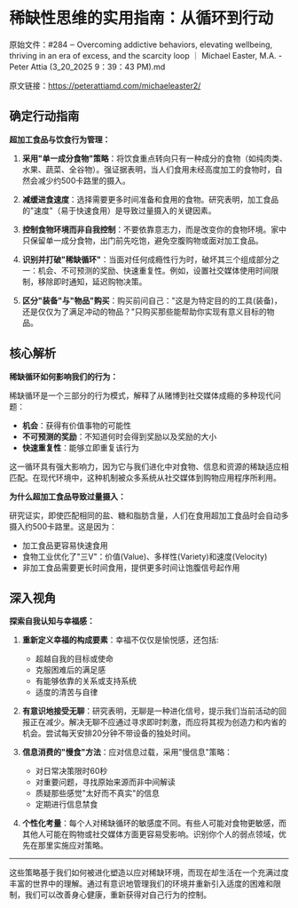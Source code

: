 # 稀缺性思维的实用指南：从循环到行动

原始文件：#284 ‒ Overcoming addictive behaviors, elevating wellbeing, thriving in an era of excess, and the scarcity loop ｜ Michael Easter, M.A. - Peter Attia (3_20_2025 9：39：43 PM).md

原文链接：https://peterattiamd.com/michaeleaster2/

## 确定行动指南

**超加工食品与饮食行为管理：**

1. **采用"单一成分食物"策略**：将饮食重点转向只有一种成分的食物（如纯肉类、水果、蔬菜、全谷物）。强证据表明，当人们食用未经高度加工的食物时，自然会减少约500卡路里的摄入。

2. **减缓进食速度**：选择需要更多时间准备和食用的食物。研究表明，加工食品的"速度"（易于快速食用）是导致过量摄入的关键因素。

3. **控制食物环境而非自我控制**：不要依靠意志力，而是改变你的食物环境。家中只保留单一成分食物，出门前先吃饱，避免空腹购物或面对加工食品。

4. **识别并打破"稀缺循环"**：当面对任何成瘾性行为时，破坏其三个组成部分之一：机会、不可预测的奖励、快速重复性。例如，设置社交媒体使用时间限制，移除即时通知，延迟购物决策。

5. **区分"装备"与"物品"购买**：购买前问自己："这是为特定目的的工具(装备)，还是仅仅为了满足冲动的物品？"只购买那些能帮助你实现有意义目标的物品。

## 核心解析

**稀缺循环如何影响我们的行为：**

稀缺循环是一个三部分的行为模式，解释了从赌博到社交媒体成瘾的多种现代问题：
- **机会**：获得有价值事物的可能性
- **不可预测的奖励**：不知道何时会得到奖励以及奖励的大小
- **快速重复性**：能够立即重复该行为

这一循环具有强大影响力，因为它与我们进化中对食物、信息和资源的稀缺适应相匹配。在现代环境中，这种机制被众多系统从社交媒体到购物应用程序所利用。

**为什么超加工食品导致过量摄入：**

研究证实，即使匹配相同的盐、糖和脂肪含量，人们在食用超加工食品时会自动多摄入约500卡路里。这是因为：
- 加工食品更容易快速食用
- 食物工业优化了"三V"：价值(Value)、多样性(Variety)和速度(Velocity)
- 非加工食品需要更长时间食用，提供更多时间让饱腹信号起作用

## 深入视角

**探索自我认知与幸福感：**

1. **重新定义幸福的构成要素**：幸福不仅仅是愉悦感，还包括:
   - 超越自我的目标或使命
   - 克服困难后的满足感
   - 有能够依靠的关系或支持系统
   - 适度的清苦与自律

2. **有意识地接受无聊**：研究表明，无聊是一种进化信号，提示我们当前活动的回报正在减少。解决无聊不应通过寻求即时刺激，而应将其视为创造力和内省的机会。尝试每天安排20分钟不带设备的独处时间。

3. **信息消费的"慢食"方法**：应对信息过载，采用"慢信息"策略：
   - 对日常决策限时60秒
   - 对重要问题，寻找原始来源而非中间解读
   - 质疑那些感觉"太好而不真实"的信息
   - 定期进行信息禁食

4. **个性化考量**：每个人对稀缺循环的敏感度不同。有些人可能对食物更敏感，而其他人可能在购物或社交媒体方面更容易受影响。识别你个人的弱点领域，优先在那里实施应对策略。

---

这些策略基于我们如何被进化塑造以应对稀缺环境，而现在却生活在一个充满过度丰富的世界中的理解。通过有意识地管理我们的环境并重新引入适度的困难和限制，我们可以改善身心健康，重新获得对自己行为的控制。